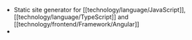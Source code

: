 - Static site generator for [[technology/language/JavaScript]], [[technology/language/TypeScript]] and [[technology/frontend/Framework/Angular]]
-